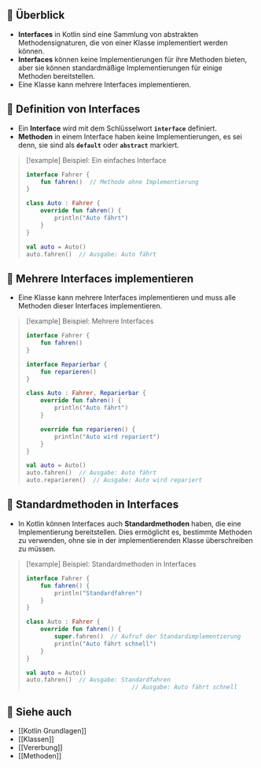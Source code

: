 

## 🔹 Überblick
- **Interfaces** in Kotlin sind eine Sammlung von abstrakten Methodensignaturen, die von einer Klasse implementiert werden können.
- **Interfaces** können keine Implementierungen für ihre Methoden bieten, aber sie können standardmäßige Implementierungen für einige Methoden bereitstellen.
- Eine Klasse kann mehrere Interfaces implementieren.

## 🔹 Definition von Interfaces
- Ein **Interface** wird mit dem Schlüsselwort **`interface`** definiert.
- **Methoden** in einem Interface haben keine Implementierungen, es sei denn, sie sind als **`default`** oder **`abstract`** markiert.

> [!example] Beispiel: Ein einfaches Interface  
> ```kotlin
> interface Fahrer {
>     fun fahren()  // Methode ohne Implementierung
> }
> 
> class Auto : Fahrer {
>     override fun fahren() {
>         println("Auto fährt")
>     }
> }
> 
> val auto = Auto()
> auto.fahren()  // Ausgabe: Auto fährt
> ```

## 🔹 Mehrere Interfaces implementieren
- Eine Klasse kann mehrere Interfaces implementieren und muss alle Methoden dieser Interfaces implementieren.

> [!example] Beispiel: Mehrere Interfaces  
> ```kotlin
> interface Fahrer {
>     fun fahren()
> }
> 
> interface Reparierbar {
>     fun reparieren()
> }
> 
> class Auto : Fahrer, Reparierbar {
>     override fun fahren() {
>         println("Auto fährt")
>     }
> 
>     override fun reparieren() {
>         println("Auto wird repariert")
>     }
> }
> 
> val auto = Auto()
> auto.fahren()  // Ausgabe: Auto fährt
> auto.reparieren()  // Ausgabe: Auto wird repariert
> ```

## 🔹 Standardmethoden in Interfaces
- In Kotlin können Interfaces auch **Standardmethoden** haben, die eine Implementierung bereitstellen. Dies ermöglicht es, bestimmte Methoden zu verwenden, ohne sie in der implementierenden Klasse überschreiben zu müssen.

> [!example] Beispiel: Standardmethoden in Interfaces  
> ```kotlin
> interface Fahrer {
>     fun fahren() {
>         println("Standardfahren")
>     }
> }
> 
> class Auto : Fahrer {
>     override fun fahren() {
>         super.fahren()  // Aufruf der Standardimplementierung
>         println("Auto fährt schnell")
>     }
> }
> 
> val auto = Auto()
> auto.fahren()  // Ausgabe: Standardfahren
>                               // Ausgabe: Auto fährt schnell
> ```

## 🔹 Siehe auch
- [[Kotlin Grundlagen]]
- [[Klassen]]
- [[Vererbung]]
- [[Methoden]]
